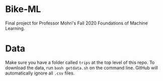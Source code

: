 # Bike-ML
Final project for Professor Mohri's Fall 2020
Foundations of Machine Learning.

# Data
Make sure you have a folder called `trips` at the top level
of this repo.
To download the data, run `bash getdata.sh` on the command
line.
GitHub will automatically ignore all `.csv` files.
